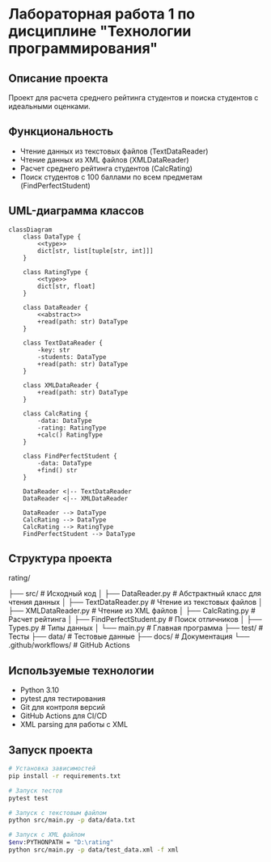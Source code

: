 # Лабораторная работа 1 по дисциплине "Технологии программирования"

## Описание проекта
Проект для расчета среднего рейтинга студентов и поиска студентов с идеальными оценками.

## Функциональность
- Чтение данных из текстовых файлов (TextDataReader)
- Чтение данных из XML файлов (XMLDataReader) 
- Расчет среднего рейтинга студентов (CalcRating)
- Поиск студентов с 100 баллами по всем предметам (FindPerfectStudent)

## UML-диаграмма классов

```mermaid
classDiagram
    class DataType {
        <<type>>
        dict[str, list[tuple[str, int]]]
    }
    
    class RatingType {
        <<type>>
        dict[str, float]
    }

    class DataReader {
        <<abstract>>
        +read(path: str) DataType
    }
    
    class TextDataReader {
        -key: str
        -students: DataType
        +read(path: str) DataType
    }
    
    class XMLDataReader {
        +read(path: str) DataType
    }
    
    class CalcRating {
        -data: DataType
        -rating: RatingType
        +calc() RatingType
    }
    
    class FindPerfectStudent {
        -data: DataType
        +find() str
    }

    DataReader <|-- TextDataReader
    DataReader <|-- XMLDataReader
    
    DataReader --> DataType
    CalcRating --> DataType
    CalcRating --> RatingType
    FindPerfectStudent --> DataType
```

## Структура проекта

rating/

├── src/                    # Исходный код
│   ├── DataReader.py      # Абстрактный класс для чтения данных
│   ├── TextDataReader.py  # Чтение из текстовых файлов
│   ├── XMLDataReader.py   # Чтение из XML файлов
│   ├── CalcRating.py      # Расчет рейтинга 
│   ├── FindPerfectStudent.py # Поиск отличников
│   ├── Types.py           # Типы данных
│   └── main.py            # Главная программа
├── test/                  # Тесты
├── data/                  # Тестовые данные
├── docs/                  # Документация
└── .github/workflows/     # GitHub Actions


## Используемые технологии
- Python 3.10
- pytest для тестирования
- Git для контроля версий
- GitHub Actions для CI/CD
- XML parsing для работы с XML

## Запуск проекта
```bash
# Установка зависимостей
pip install -r requirements.txt

# Запуск тестов
pytest test

# Запуск с текстовым файлом
python src/main.py -p data/data.txt

# Запуск с XML файлом
$env:PYTHONPATH = "D:\rating"
python src/main.py -p data/test_data.xml -f xml
